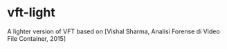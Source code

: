 # vft-light
A lighter version of VFT based on [Vishal Sharma, Analisi Forense di Video File Container, 2015]
